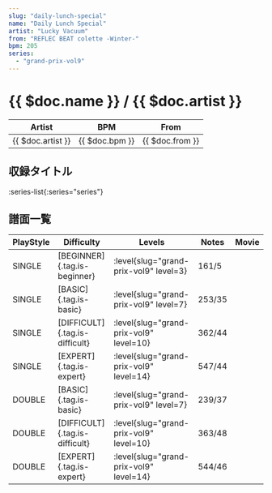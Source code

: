 ```yaml
---
slug: "daily-lunch-special"
name: "Daily Lunch Special"
artist: "Lucky Vacuum"
from: "REFLEC BEAT colette -Winter-"
bpm: 205
series:
  - "grand-prix-vol9"
---
```


# {{ $doc.name }} / {{ $doc.artist }}

|Artist|BPM|From|
|------|---|----|
|{{ $doc.artist }}|{{ $doc.bpm }}|{{ $doc.from }}|

## 収録タイトル

:series-list{:series="series"}

## 譜面一覧

|PlayStyle|Difficulty|Levels|Notes|Movie|
|---------|----------|------|-----|-----|
|SINGLE|[BEGINNER]{.tag.is-beginner}|<div class="field is-grouped is-grouped-multiline"> :level{slug="grand-prix-vol9" level=3}</div>|161/5||
|SINGLE|[BASIC]{.tag.is-basic}|<div class="field is-grouped is-grouped-multiline"> :level{slug="grand-prix-vol9" level=7}</div>|253/35||
|SINGLE|[DIFFICULT]{.tag.is-difficult}|<div class="field is-grouped is-grouped-multiline"> :level{slug="grand-prix-vol9" level=10}</div>|362/44||
|SINGLE|[EXPERT]{.tag.is-expert}|<div class="field is-grouped is-grouped-multiline"> :level{slug="grand-prix-vol9" level=14}</div>|547/44||
|DOUBLE|[BASIC]{.tag.is-basic}|<div class="field is-grouped is-grouped-multiline"> :level{slug="grand-prix-vol9" level=7}</div>|239/37||
|DOUBLE|[DIFFICULT]{.tag.is-difficult}|<div class="field is-grouped is-grouped-multiline"> :level{slug="grand-prix-vol9" level=10}</div>|363/48||
|DOUBLE|[EXPERT]{.tag.is-expert}|<div class="field is-grouped is-grouped-multiline"> :level{slug="grand-prix-vol9" level=14}</div>|544/46||
